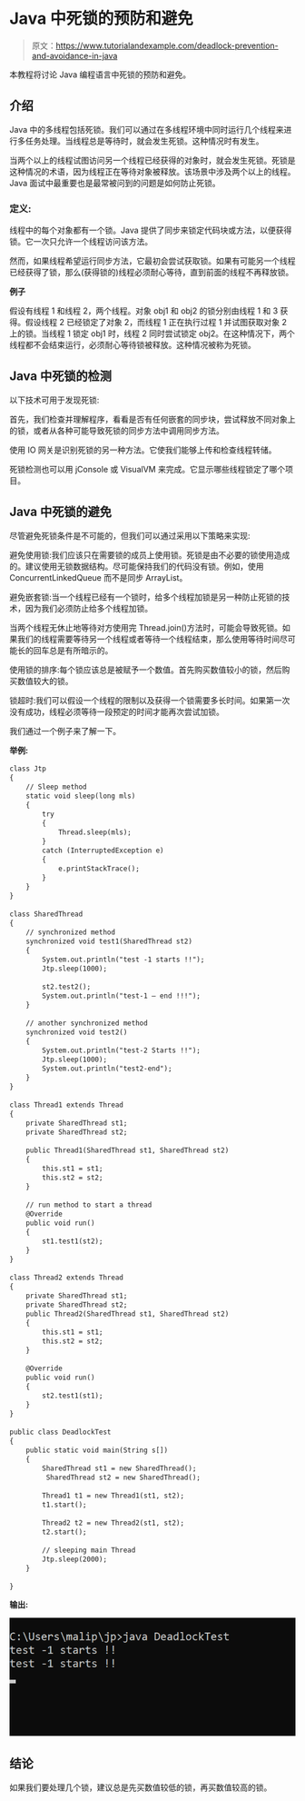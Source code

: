 # Java 中死锁的预防和避免

> 原文：<https://www.tutorialandexample.com/deadlock-prevention-and-avoidance-in-java>

本教程将讨论 Java 编程语言中死锁的预防和避免。

## 介绍

Java 中的多线程包括死锁。我们可以通过在多线程环境中同时运行几个线程来进行多任务处理。当线程总是等待时，就会发生死锁。这种情况时有发生。

当两个以上的线程试图访问另一个线程已经获得的对象时，就会发生死锁。死锁是这种情况的术语，因为线程正在等待对象被释放。该场景中涉及两个以上的线程。Java 面试中最重要也是最常被问到的问题是如何防止死锁。

### 定义:

线程中的每个对象都有一个锁。Java 提供了同步来锁定代码块或方法，以便获得锁。它一次只允许一个线程访问该方法。

然而，如果线程希望运行同步方法，它最初会尝试获取锁。如果有可能另一个线程已经获得了锁，那么(获得锁的)线程必须耐心等待，直到前面的线程不再释放锁。

**例子**

假设有线程 1 和线程 2，两个线程。对象 obj1 和 obj2 的锁分别由线程 1 和 3 获得。假设线程 2 已经锁定了对象 2，而线程 1 正在执行过程 1 并试图获取对象 2 上的锁。当线程 1 锁定 obj1 时，线程 2 同时尝试锁定 obj2。在这种情况下，两个线程都不会结束运行，必须耐心等待锁被释放。这种情况被称为死锁。

## Java 中死锁的检测

以下技术可用于发现死锁:

首先，我们检查并理解程序，看看是否有任何嵌套的同步块，尝试释放不同对象上的锁，或者从各种可能导致死锁的同步方法中调用同步方法。

使用 IO 网关是识别死锁的另一种方法。它使我们能够上传和检查线程转储。

死锁检测也可以用 jConsole 或 VisualVM 来完成。它显示哪些线程锁定了哪个项目。

## Java 中死锁的避免

尽管避免死锁条件是不可能的，但我们可以通过采用以下策略来实现:

避免使用锁:我们应该只在需要锁的成员上使用锁。死锁是由不必要的锁使用造成的。建议使用无锁数据结构。尽可能保持我们的代码没有锁。例如，使用 ConcurrentLinkedQueue 而不是同步 ArrayList。

避免嵌套锁:当一个线程已经有一个锁时，给多个线程加锁是另一种防止死锁的技术，因为我们必须防止给多个线程加锁。

当两个线程无休止地等待对方使用完 Thread.join()方法时，可能会导致死锁。如果我们的线程需要等待另一个线程或者等待一个线程结束，那么使用等待时间尽可能长的回车总是有所暗示的。

使用锁的排序:每个锁应该总是被赋予一个数值。首先购买数值较小的锁，然后购买数值较大的锁。

锁超时:我们可以假设一个线程的限制以及获得一个锁需要多长时间。如果第一次没有成功，线程必须等待一段预定的时间才能再次尝试加锁。

我们通过一个例子来了解一下。

**举例:**

```
class Jtp
{
    // Sleep method
    static void sleep(long mls)
    {
        try
        {
            Thread.sleep(mls);
        }
        catch (InterruptedException e)
        {
            e.printStackTrace();
        }
    }
}

class SharedThread
{
    // synchronized method
    synchronized void test1(SharedThread st2)
    {
        System.out.println("test -1 starts !!");
        Jtp.sleep(1000);

        st2.test2();
        System.out.println("test-1 – end !!!");
    }

    // another synchronized method
    synchronized void test2()
    {
        System.out.println("test-2 Starts !!");
        Jtp.sleep(1000);
        System.out.println("test2-end");
    }
}

class Thread1 extends Thread
{
    private SharedThread st1;
    private SharedThread st2;

    public Thread1(SharedThread st1, SharedThread st2)
    {
        this.st1 = st1;
        this.st2 = st2;
    }

    // run method to start a thread
    @Override
    public void run()
    {
        st1.test1(st2);
    }
}

class Thread2 extends Thread
{
    private SharedThread st1;
    private SharedThread st2;
    public Thread2(SharedThread st1, SharedThread st2)
    {
        this.st1 = st1;
        this.st2 = st2;
    }

    @Override
    public void run()
    {
        st2.test1(st1);
    }
}

public class DeadlockTest
{
    public static void main(String s[])
    {
        SharedThread st1 = new SharedThread();
         SharedThread st2 = new SharedThread();

        Thread1 t1 = new Thread1(st1, st2);
        t1.start();

        Thread2 t2 = new Thread2(st1, st2);
        t2.start();

        // sleeping main Thread
        Jtp.sleep(2000);
    }

} 
```

**输出:**

![Deadlock Prevention and Avoidance in Java](img/dec15ef475ea7c2eca4a6e76b644568d.png)

## 结论

如果我们要处理几个锁，建议总是先买数值较低的锁，再买数值较高的锁。